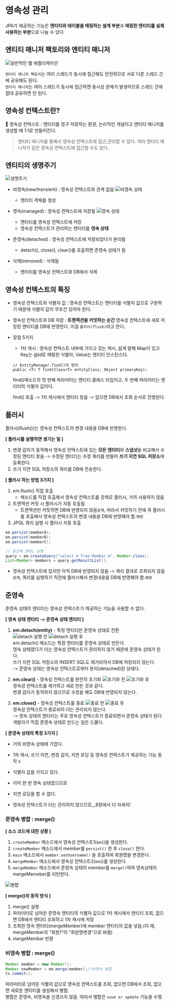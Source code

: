 # 영속성 관리
JPA가 제공하는 기능은 **엔티티와 테이블을 매핑하는 설계 부분**과 **매핑한 엔티티를 실제 사용하는 부분**으로 나눌 수 있다.

## 엔티티 매니저 팩토리와 엔티티 매니저

![일반적인 웹 애플리케이션](https://user-images.githubusercontent.com/6037055/43312616-d026e46c-91c8-11e8-91d3-4d547753a096.png)

`엔티티 매니저 팩토리`는 여러 스레드가 동시에 접근해도 안전하므로 서로 다른 스레드 간에 공유해도 된다.  
`엔티티 매니저`는 여러 스레드가 동시에 접근하면 동시성 문제가 발생하므로 스레드 간에 절대 공유하면 안 된다.  

  
## 영속성 컨텍스트란?
🚀 영속성 컨텍스트 : 엔티티를 영구 저장하는 환경, 논리적인 개념이고 엔티티 매니저를 생성할 때 1:1로 만들어진다.  
> 엔티티 매니저를 통해서 영속성 컨텍스트에 접근,관리할 수 있다.
> 여러 엔티티 매니저가 같은 영속성 컨텍스트에 접근할 수도 있다.
  
## 엔티티의 생명주기

![생명주기](https://ultrakain.gitbooks.io/jpa/content/chapter3/images/JPA_3_2.png)
* 비영속(new/transient) : 영속성 컨텍스트와 관계 없음
![비영속 상태](https://user-images.githubusercontent.com/45676906/130695446-64aeef1b-b4b4-4446-9aaa-2db7ee114e43.png)
  - 엔티티 객체를 생성  
* 영속(managed) : 영속성 컨텍스트에 저장됨
![영속 상태](https://oopy.lazyrockets.com/api/v2/notion/image?src=https%3A%2F%2Fs3-us-west-2.amazonaws.com%2Fsecure.notion-static.com%2F1fa744ff-d637-4981-913e-93634db479c4%2F_2020-07-19__6.22.14.png&blockId=93239c6d-8fa1-46ba-9c76-c9c0de083d29)
  - 엔티티를 영속성 컨텍스트에 저장
  - 영속성 컨텍스트가 관리하는 엔티티를 **영속 상태**
  
* 준영속(detached) : 영속성 컨텍스트에 저정되었다가 분리됨
  - detach(), close(), clear()를 호출하면 준영속 상태가 됨
    
* 삭제(removed) : 삭제됨
  - 엔티티를 영속성 컨텍스트와 DB에서 삭제
  
## 영속성 컨텍스트의 특징
* 영속성 컨텍스트와 식별자 값 : 영속성 컨텍스트는 엔티티를 식별자 값으로 구분하기 때문에 식별자 값이 무조건 있어야 한다.
* 영속성 컨텍스트와 DB 저장 : **트랜잭션을 커밋하는 순간** 영속성 컨텍스트에 새로 저장된 엔티티를 DB에 반영한다. 이걸 `플러시(flush)`라고 한다.
* 장점 5가지
  - 1차 캐시 : 영속성 컨텍스트 내부에 가지고 있는 캐시, 쉽게 말해 Map이 있고 Key는 @Id로 매핑한 식별자, Value는 엔티티 인스턴스다.
    
  ```
  // EntityManager.find()의 정의
  public <T> T find(Class<T> entityClass, Object primaryKey);
  ```
  find()메소드의 첫 번째 파라미터는 엔티티 클래스 타입이고, 두 번째 파라미터는 엔티티의 식별자 값이다.  
    
  find() 호출 -> 1차 캐시에서 엔티티 찾음 -> 없으면 DB에서 조회 순서로 진행된다.  
  

## 플러시
플러시(flush())는 영속성 컨텍스트의 변경 내용을 DB에 반영한다.  
  
**[ 플러시를 실행하면 생기는 일 ]**  
1. 변경 감지가 동작해서 영속성 컨텍스트에 있는 **모든 엔티티**와 **스냅샷**을 비교해서 수정된 엔터티 찾음 -> 수정된 엔티티는 수정 쿼리를 만들어 **쓰기 지연 SQL 저장소**에 등록한다.  
2. 쓰기 지연 SQL 저장소의 쿼리를 DB에 전송한다.  
  
**[ 플러시 하는 방법 3가지 ]**  
1. em.flush() 직접 호출
   - 메소드를 직접 호출해서 영속성 컨텍스트를 강제로 플러시, 거의 사용하지 않음
2. 트랜잭션 커밋 시 플러시가 자동 호출됨
   - 트랜잭션만 커밋하면 DB에 반영되지 않음`문제`, 따라서 커밋하기 전에 꼭 플러시를 호출해서 영속성 컨텍스트의 변경 내용을 DB에 반영해야 함.`예방`  
3. JPQL 쿼리 실행 시 플러시 자동 호출  
```java
em.persist(memberA);
em.persist(memberB);
em.persist(memberC);

// 중간에 JPQL 실행
query = em.createQuery("select m from Member m", Member.class);
List<Member> members = query.getResultList();
```
   - 영속성 컨텍스트에 있지만 아직 DB에 반영되지 않음 -> 쿼리 결과로 조회되지 않음`문제`, 쿼리를 실행하기 직전에 플러시해서 변경내용을 DB에 반영해야 함.`예방`

## 준영속
준영속 상태의 엔티티는 영속성 컨텍스트가 제공하는 기능을 사용할 수 없다.  
  
**[ 영속 상태 엔티티 -> 준영속 상태 엔티티 ]**  
1. **em.detach(entity)** - 특정 엔티티만 준영속 상태로 전환  
![detach 실행 전](https://img1.daumcdn.net/thumb/R1280x0/?scode=mtistory2&fname=https%3A%2F%2Fblog.kakaocdn.net%2Fdn%2FbNWKSf%2FbtsdHQcrztt%2FgaP3p5j1jRNNKb0o7vk6uk%2Fimg.png)
![detach 실행 후](https://img1.daumcdn.net/thumb/R1280x0/?scode=mtistory2&fname=https%3A%2F%2Fblog.kakaocdn.net%2Fdn%2FbF5jRY%2FbtsdGkL8t76%2FQI8doh9kt7WcBOmTKZHkE1%2Fimg.png)  
em.detach() 메소드는 특정 엔티티를 준영속 상태로 만든다.  
영속 상태였다가 더는 영속성 컨텍스트가 관리하지 않기 때문에 준영속 상태가 된다.  
쓰기 지연 SQL 저장소의 INSERT SQL도 제거되어서 DB에 저장되지 않는다.  
-> 준영속 상태는 영속성 컨텍스트로부터 분리(detached)된 상태다.
  
2. **em.clear()** - 영속성 컨텍스트를 완전히 초기화
![초기화 전](https://img1.daumcdn.net/thumb/R1280x0/?scode=mtistory2&fname=https%3A%2F%2Fblog.kakaocdn.net%2Fdn%2Fd1IzhG%2FbtsdKjSvJM6%2FxwfNIkYVmkuinAtMJ94uz0%2Fimg.png)
![초기화 후](https://img1.daumcdn.net/thumb/R1280x0/?scode=mtistory2&fname=https%3A%2F%2Fblog.kakaocdn.net%2Fdn%2FuWtd7%2FbtsdFf5quoj%2FvgAxmH8XPqJKy0BmGMgrAK%2Fimg.png)  
영속성 컨텍스트를 제거하고 새로 만든 것과 같다.  
변경 감지가 동작하지 않으므로 수정을 해도 DB에 반영되지 않는다.
  
3. **em.close()** - 영속성 컨텍스트를 종료
![종료 전](https://img1.daumcdn.net/thumb/R1280x0/?scode=mtistory2&fname=https%3A%2F%2Fblog.kakaocdn.net%2Fdn%2FbemQQF%2FbtsdHQp3OtV%2FBepprQ5Z8OpoUDkeU8NAKK%2Fimg.png)
![종료 후](https://img1.daumcdn.net/thumb/R1280x0/?scode=mtistory2&fname=https%3A%2F%2Fblog.kakaocdn.net%2Fdn%2FuWtd7%2FbtsdFf5quoj%2FvgAxmH8XPqJKy0BmGMgrAK%2Fimg.png)  
영속성 컨텍스트가 종료되어 더는 관리되지 않는다.  
-> 영속 상태의 엔티티는 주로 영속성 컨텍스트가 종료되면서 준영속 상태가 된다. 개발자가 직접 준영속 상태로 만드는 일은 드물다.  
  
**[ 준영속 상태의 특징 3가지 ]**  
* 거의 비영속 상태에 가깝다.
- 1차 캐시, 쓰기 지연, 변경 감지, 지연 로딩 등 영속성 컨텍스트가 제공하는 기능 동작 x  
* 식별자 값을 가지고 있다.
- 이미 한 번 영속 상태였으므로  
* 지연 로딩을 할 수 없다.
- 영속성 컨텍스트가 더는 관리하지 않으므로,,,8장에서 더 자세히!

### 준영속 병합 : merge()  
**[ 소스 코드에 대한 상황 ]**  
1. `createMember` 메소드에서 영속성 컨텍스트1(`em1`)을 생성한다.
2. `createMember` 메소드에서 member를 `persist()` 한 후 `close()` 한다.
3. `main` 메소드에서 `member.setUsername()` 을 호출하여 회원명을 변경한다.
4. `mergeMember` 메소드에서 영속성 컨텍스트2(`em2`)를 생성한다.
5. `mergeMember` 메소드에서 준영속 상태의 member를 `merge()`하여 영속상태의 mergeMemeber를 리턴한다.
  
![병합](https://velog.velcdn.com/images%2Fsorzzzzy%2Fpost%2Fc743136d-7fde-4395-b497-1c1f66a74be6%2F%E1%84%89%E1%85%B3%E1%84%8F%E1%85%B3%E1%84%85%E1%85%B5%E1%86%AB%E1%84%89%E1%85%A3%E1%86%BA%202021-11-06%20%E1%84%8B%E1%85%A9%E1%84%92%E1%85%AE%207.36.09.png)  
  
**[ merge()의 동작 방식 ]**    
1. merge() 실행  
2. 파라미터로 넘어온 준영속 엔티티의 식별자 값으로 1차 캐시에서 엔티티 조회, 없으면 DB에서 엔티티 조회하고 1차 캐시에 저장  
3. 조회한 영속 엔티티(mergeMember)에 member 엔티티의 값을 넣음.(이 때, mergeMember의 "회원1"이 "회원명변경"으로 바뀜)
4. mergeMember 반환  
  
### 비영속 병합 : merge()
```java
Member member = new Member();
Member newMember = em.merge(member);//비영속 병합
tx.commit();
```
파라미터로 넘어온 식별자 값으로 영속성 컨텍스트를 조회, 없으면 DB에서 조회, 없으면 새로운 엔티티를 생성해서 병합.  
병합은 준영속, 비영속을 신경쓰지 않음.
따라서 병합은 `save or update` 기능을 수행.  
  
